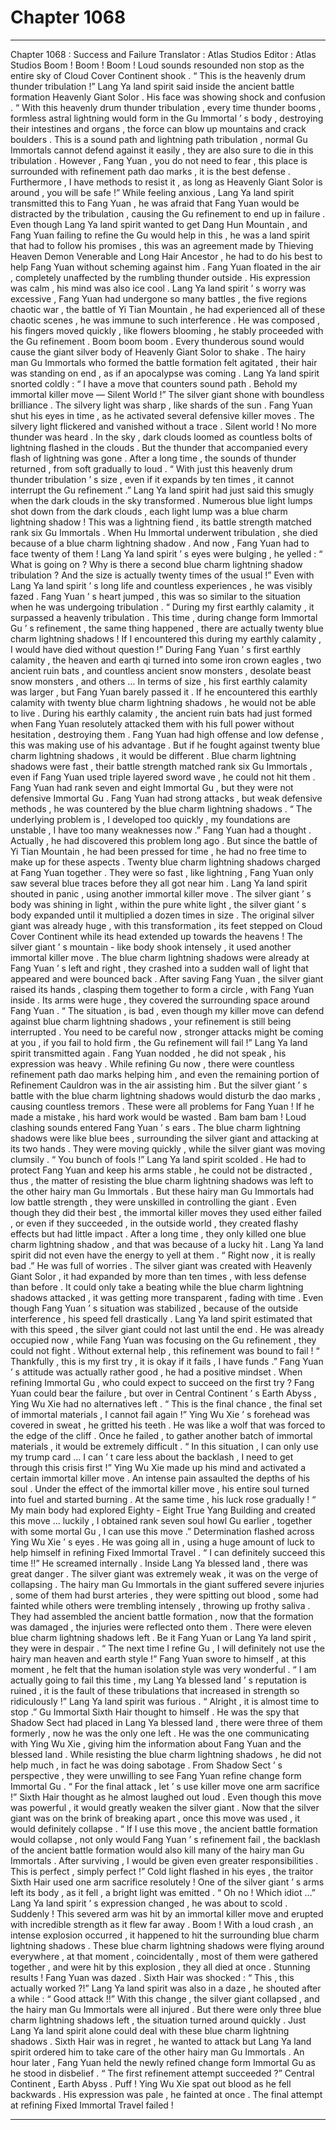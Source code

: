 
# Chapter 1068


---

Chapter 1068 : Success and Failure
Translator :
Atlas Studios
Editor :
Atlas Studios
Boom ! Boom ! Boom !
Loud sounds resounded non stop as the entire sky of Cloud Cover Continent shook .
“ This is the heavenly drum thunder tribulation !” Lang Ya land spirit said inside the ancient battle formation Heavenly Giant Solor .
His face was showing shock and confusion .
“ With this heavenly drum thunder tribulation , every time thunder booms , formless astral lightning would form in the Gu Immortal ’ s body , destroying their intestines and organs , the force can blow up mountains and crack boulders . This is a sound path and lightning path tribulation , normal Gu Immortals cannot defend against it easily , they are also sure to die in this tribulation . However , Fang Yuan , you do not need to fear , this place is surrounded with refinement path dao marks , it is the best defense . Furthermore , I have methods to resist it , as long as Heavenly Giant Solor is around , you will be safe !”
While feeling anxious , Lang Ya land spirit transmitted this to Fang Yuan , he was afraid that Fang Yuan would be distracted by the tribulation , causing the Gu refinement to end up in failure .
Even though Lang Ya land spirit wanted to get Dang Hun Mountain , and Fang Yuan failing to refine the Gu would help in this , he was a land spirit that had to follow his promises , this was an agreement made by Thieving Heaven Demon Venerable and Long Hair Ancestor , he had to do his best to help Fang Yuan without scheming against him .
Fang Yuan floated in the air , completely unaffected by the rumbling thunder outside .
His expression was calm , his mind was also ice cool .
Lang Ya land spirit ’ s worry was excessive , Fang Yuan had undergone so many battles , the five regions chaotic war , the battle of Yi Tian Mountain , he had experienced all of these chaotic scenes , he was immune to such interference .
He was composed , his fingers moved quickly , like flowers blooming , he stably proceeded with the Gu refinement .
Boom boom boom .
Every thunderous sound would cause the giant silver body of Heavenly Giant Solor to shake .
The hairy man Gu Immortals who formed the battle formation felt agitated , their hair was standing on end , as if an apocalypse was coming .
Lang Ya land spirit snorted coldly : “ I have a move that counters sound path . Behold my immortal killer move — Silent World !”
The silver giant shone with boundless brilliance .
The silvery light was sharp , like shards of the sun .
Fang Yuan shut his eyes in time , as he activated several defensive killer moves .
The silvery light flickered and vanished without a trace .
Silent world !
No more thunder was heard .
In the sky , dark clouds loomed as countless bolts of lightning flashed in the clouds .
But the thunder that accompanied every flash of lightning was gone .
After a long time , the sounds of thunder returned , from soft gradually to loud .
“ With just this heavenly drum thunder tribulation ’ s size , even if it expands by ten times , it cannot interrupt the Gu refinement .” Lang Ya land spirit had just said this smugly when the dark clouds in the sky transformed .
Numerous blue light lumps shot down from the dark clouds , each light lump was a blue charm lightning shadow !
This was a lightning fiend , its battle strength matched rank six Gu Immortals .
When Hu Immortal underwent tribulation , she died because of a blue charm lightning shadow . And now , Fang Yuan had to face twenty of them !
Lang Ya land spirit ’ s eyes were bulging , he yelled : “ What is going on ? Why is there a second blue charm lightning shadow tribulation ? And the size is actually twenty times of the usual !”
Even with Lang Ya land spirit ’ s long life and countless experiences , he was visibly fazed .
Fang Yuan ’ s heart jumped , this was so similar to the situation when he was undergoing tribulation .
“ During my first earthly calamity , it surpassed a heavenly tribulation . This time , during change form Immortal Gu ’ s refinement , the same thing happened , there are actually twenty blue charm lightning shadows ! If I encountered this during my earthly calamity , I would have died without question !”
During Fang Yuan ’ s first earthly calamity , the heaven and earth qi turned into some iron crown eagles , two ancient ruin bats , and countless ancient snow monsters , desolate beast snow monsters , and others …
In terms of size , his first earthly calamity was larger , but Fang Yuan barely passed it .
If he encountered this earthly calamity with twenty blue charm lightning shadows , he would not be able to live .
During his earthly calamity , the ancient ruin bats had just formed when Fang Yuan resolutely attacked them with his full power without hesitation , destroying them . Fang Yuan had high offense and low defense , this was making use of his advantage .
But if he fought against twenty blue charm lightning shadows , it would be different .
Blue charm lightning shadows were fast , their battle strength matched rank six Gu Immortals , even if Fang Yuan used triple layered sword wave , he could not hit them .
Fang Yuan had rank seven and eight Immortal Gu , but they were not defensive Immortal Gu . Fang Yuan had strong attacks , but weak defensive methods , he was countered by the blue charm lightning shadows .
“ The underlying problem is , I developed too quickly , my foundations are unstable , I have too many weaknesses now .” Fang Yuan had a thought .
Actually , he had discovered this problem long ago .
But since the battle of Yi Tian Mountain , he had been pressed for time , he had no free time to make up for these aspects .
Twenty blue charm lightning shadows charged at Fang Yuan together . They were so fast , like lightning , Fang Yuan only saw several blue traces before they all got near him .
Lang Ya land spirit shouted in panic , using another immortal killer move .
The silver giant ’ s body was shining in light , within the pure white light , the silver giant ’ s body expanded until it multiplied a dozen times in size .
The original silver giant was already huge , with this transformation , its feet stepped on Cloud Cover Continent while its head extended up towards the heavens !
The silver giant ’ s mountain - like body shook intensely , it used another immortal killer move .
The blue charm lightning shadows were already at Fang Yuan ’ s left and right , they crashed into a sudden wall of light that appeared and were bounced back .
After saving Fang Yuan , the silver giant raised its hands , clasping them together to form a circle , with Fang Yuan inside .
Its arms were huge , they covered the surrounding space around Fang Yuan .
“ The situation , is bad , even though my killer move can defend against blue charm lightning shadows , your refinement is still being interrupted . You need to be careful now , stronger attacks might be coming at you , if you fail to hold firm , the Gu refinement will fail !” Lang Ya land spirit transmitted again .
Fang Yuan nodded , he did not speak , his expression was heavy .
While refining Gu now , there were countless refinement path dao marks helping him , and even the remaining portion of Refinement Cauldron was in the air assisting him . But the silver giant ’ s battle with the blue charm lightning shadows would disturb the dao marks , causing countless tremors . These were all problems for Fang Yuan ! If he made a mistake , his hard work would be wasted .
Bam bam bam !
Loud clashing sounds entered Fang Yuan ’ s ears .
The blue charm lightning shadows were like blue bees , surrounding the silver giant and attacking at its two hands .
They were moving quickly , while the silver giant was moving clumsily .
“ You bunch of fools !” Lang Ya land spirit scolded .
He had to protect Fang Yuan and keep his arms stable , he could not be distracted , thus , the matter of resisting the blue charm lightning shadows was left to the other hairy man Gu Immortals .
But these hairy man Gu Immortals had low battle strength , they were unskilled in controlling the giant . Even though they did their best , the immortal killer moves they used either failed , or even if they succeeded , in the outside world , they created flashy effects but had little impact .
After a long time , they only killed one blue charm lightning shadow , and that was because of a lucky hit .
Lang Ya land spirit did not even have the energy to yell at them .
“ Right now , it is really bad .” He was full of worries .
The silver giant was created with Heavenly Giant Solor , it had expanded by more than ten times , with less defense than before . It could only take a beating while the blue charm lightning shadows attacked , it was getting more transparent , fading with time .
Even though Fang Yuan ’ s situation was stabilized , because of the outside interference , his speed fell drastically .
Lang Ya land spirit estimated that with this speed , the silver giant could not last until the end .
He was already occupied now , while Fang Yuan was focusing on the Gu refinement , they could not fight .
Without external help , this refinement was bound to fail !
“ Thankfully , this is my first try , it is okay if it fails , I have funds .” Fang Yuan ’ s attitude was actually rather good , he had a positive mindset .
When refining Immortal Gu , who could expect to succeed on the first try ?
Fang Yuan could bear the failure , but over in Central Continent ’ s Earth Abyss , Ying Wu Xie had no alternatives left .
“ This is the final chance , the final set of immortal materials , I cannot fail again !” Ying Wu Xie ’ s forehead was covered in sweat , he gritted his teeth .
He was like a wolf that was forced to the edge of the cliff .
Once he failed , to gather another batch of immortal materials , it would be extremely difficult .
“ In this situation , I can only use my trump card … I can ’ t care less about the backlash , I need to get through this crisis first !”
Ying Wu Xie made up his mind and activated a certain immortal killer move .
An intense pain assaulted the depths of his soul .
Under the effect of the immortal killer move , his entire soul turned into fuel and started burning . At the same time , his luck rose gradually !
“ My main body had explored Eighty - Eight True Yang Building and created this move … luckily , I obtained rank seven soul howl Gu earlier , together with some mortal Gu , I can use this move .”
Determination flashed across Ying Wu Xie ’ s eyes .
He was going all in , using a huge amount of luck to help himself in refining Fixed Immortal Travel .
“ I can definitely succeed this time !!” He screamed internally .
Inside Lang Ya blessed land , there was great danger .
The silver giant was extremely weak , it was on the verge of collapsing .
The hairy man Gu Immortals in the giant suffered severe injuries , some of them had burst arteries , they were spitting out blood , some had fainted while others were trembling intensely , throwing up frothy saliva .
They had assembled the ancient battle formation , now that the formation was damaged , the injuries were reflected onto them .
There were eleven blue charm lightning shadows left .
Be it Fang Yuan or Lang Ya land spirit , they were in despair .
“ The next time I refine Gu , I will definitely not use the hairy man heaven and earth style !” Fang Yuan swore to himself , at this moment , he felt that the human isolation style was very wonderful .
“ I am actually going to fail this time , my Lang Ya blessed land ’ s reputation is ruined , it is the fault of these tribulations that increased in strength so ridiculously !” Lang Ya land spirit was furious .
“ Alright , it is almost time to stop .” Gu Immortal Sixth Hair thought to himself .
He was the spy that Shadow Sect had placed in Lang Ya blessed land , there were three of them formerly , now he was the only one left .
He was the one communicating with Ying Wu Xie , giving him the information about Fang Yuan and the blessed land .
While resisting the blue charm lightning shadows , he did not help much , in fact he was doing sabotage . From Shadow Sect ’ s perspective , they were unwilling to see Fang Yuan refine change form Immortal Gu .
“ For the final attack , let ’ s use killer move one arm sacrifice !” Sixth Hair thought as he almost laughed out loud .
Even though this move was powerful , it would greatly weaken the silver giant . Now that the silver giant was on the brink of breaking apart , once this move was used , it would definitely collapse .
“ If I use this move , the ancient battle formation would collapse , not only would Fang Yuan ’ s refinement fail , the backlash of the ancient battle formation would also kill many of the hairy man Gu Immortals . After surviving , I would be given even greater responsibilities . This is perfect , simply perfect !”
Cold light flashed in his eyes , the traitor Sixth Hair used one arm sacrifice resolutely !
One of the silver giant ’ s arms left its body , as it fell , a bright light was emitted .
“ Oh no ! Which idiot …” Lang Ya land spirit ’ s expression changed , he was about to scold .
Suddenly !
This severed arm was hit by an immortal killer move and erupted with incredible strength as it flew far away .
Boom !
With a loud crash , an intense explosion occurred , it happened to hit the surrounding blue charm lightning shadows .
These blue charm lightning shadows were flying around everywhere , at that moment , coincidentally , most of them were gathered together , and were hit by this explosion , they all died at once .
Stunning results !
Fang Yuan was dazed .
Sixth Hair was shocked : “ This , this actually worked ?!”
Lang Ya land spirit was also in a daze , he shouted after a while : “ Good attack !!”
With this change , the silver giant collapsed , and the hairy man Gu Immortals were all injured . But there were only three blue charm lightning shadows left , the situation turned around quickly .
Just Lang Ya land spirit alone could deal with these blue charm lightning shadows .
Sixth Hair was in regret , he wanted to attack but Lang Ya land spirit ordered him to take care of the other hairy man Gu Immortals .
An hour later , Fang Yuan held the newly refined change form Immortal Gu as he stood in disbelief .
“ The first refinement attempt succeeded ?”
Central Continent , Earth Abyss .
Puff !
Ying Wu Xie spat out blood as he fell backwards .
His expression was pale , he fainted at once .
The final attempt at refining Fixed Immortal Travel failed !

---

